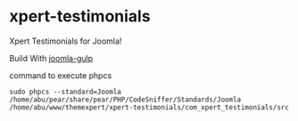 # xpert-testimonials
Xpert Testimonials for Joomla!

Build With [joomla-gulp](https://github.com/phproberto/joomla-gulp)

command to execute phpcs
```
sudo phpcs --standard=Joomla /home/abu/pear/share/pear/PHP/CodeSniffer/Standards/Joomla /home/abu/www/themexpert/xpert-testimonials/com_xpert_testimonials/src
